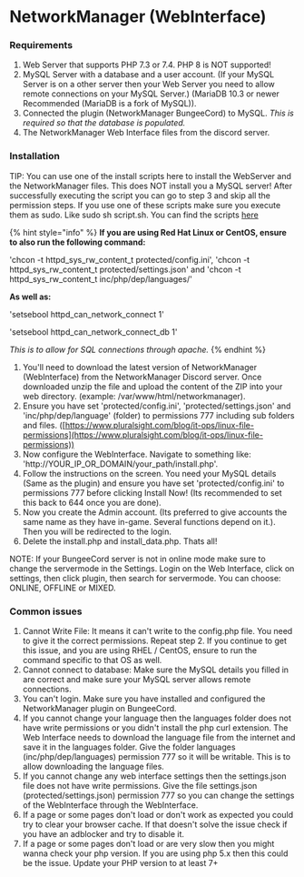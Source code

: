 # NetworkManager (WebInterface)

### Requirements

1. Web Server that supports PHP 7.3 or 7.4. PHP 8 is NOT supported!
2. MySQL Server with a database and a user account. (If your MySQL Server is on a other server then your Web Server you need to allow remote connections on your MySQL Server.) (MariaDB 10.3 or newer Recommended (MariaDB is a fork of MySQL)).
3. Connected the plugin (NetworkManager BungeeCord) to MySQL. _This is required so that the database is populated._
4. The NetworkManager Web Interface files from the discord server.

### Installation

TIP: You can use one of the install scripts here to install the WebServer and the NetworkManager files. This does NOT install you a MySQL server! After successfully executing the script you can go to step 3 and skip all the permission steps. If you use one of these scripts make sure you execute them as sudo. Like sudo sh script.sh. You can find the scripts [here](https://github.com/ChimpGamer/NetworkManager/tree/master/Webbie/InstallScripts)

{% hint style="info" %}
**If you are using Red Hat Linux or CentOS, ensure to also run the following command:**

'chcon -t httpd\_sys\_rw\_content\_t protected/config.ini', 'chcon -t httpd\_sys\_rw\_content\_t protected/settings.json' and 'chcon -t httpd\_sys\_rw\_content\_t inc/php/dep/languages/'

**As well as:**

'setsebool httpd\_can\_network\_connect 1'

'setsebool httpd\_can\_network\_connect\_db 1'

_This is to allow for SQL connections through apache._
{% endhint %}

1. You'll need to download the latest version of NetworkManager (WebInterface) from the NetworkManager Discord server. Once downloaded unzip the file and upload the content of the ZIP into your web directory. (example: /var/www/html/networkmanager).
2. Ensure you have set 'protected/config.ini', 'protected/settings.json' and 'inc/php/dep/language' (folder) to permissions 777 including sub folders and files. ([https://www.pluralsight.com/blog/it-ops/linux-file-permissions](https://www.pluralsight.com/blog/it-ops/linux-file-permissions))
3. Now configure the WebInterface. Navigate to something like: 'http://YOUR\_IP\_OR\_DOMAIN/your\_path/install.php'.
4. Follow the instructions on the screen. You need your MySQL details (Same as the plugin) and ensure you have set 'protected/config.ini' to permissions 777 before clicking Install Now! (Its recommended to set this back to 644 once you are done).
5. Now you create the Admin account. (Its preferred to give accounts the same name as they have in-game. Several functions depend on it.). Then you will be redirected to the login.
6. Delete the install.php and install\_data.php. Thats all!

NOTE: If your BungeeCord server is not in online mode make sure to change the servermode in the Settings. Login on the Web Interface, click on settings, then click plugin, then search for servermode. You can choose: ONLINE, OFFLINE or MIXED.

### Common issues

1. Cannot Write File: It means it can't write to the config.php file. You need to give it the correct permissions. Repeat step 2. If you continue to get this issue, and you are using RHEL / CentOS, ensure to run the command specific to that OS as well.
2. Cannot connect to database: Make sure the MySQL details you filled in are correct and make sure your MySQL server allows remote connections.
3. You can't login. Make sure you have installed and configured the NetworkManager plugin on BungeeCord.
4. If you cannot change your language then the languages folder does not have write permissions or you didn't install the php curl extension. The Web Interface needs to download the language file from the internet and save it in the languages folder. Give the folder languages (inc/php/dep/languages) permission 777 so it will be writable. This is to allow downloading the language files.
5. If you cannot change any web interface settings then the settings.json file does not have write permissions. Give the file settings.json (protected/settings.json) permission 777 so you can change the settings of the WebInterface through the WebInterface.
6. If a page or some pages don't load or don't work as expected you could try to clear your browser cache. If that doesn't solve the issue check if you have an adblocker and try to disable it.
7. If a page or some pages don't load or are very slow then you might wanna check your php version. If you are using php 5.x then this could be the issue. Update your PHP version to at least 7+
